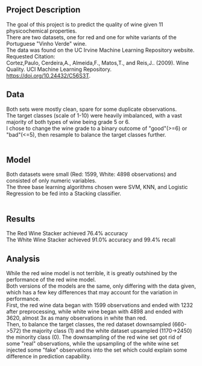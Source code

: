 ## Project Description <br>
The goal of this project is to predict the quality of wine given 11 physicochemical properties. <br>
There are two datasets, one for red and one for white variants of the Portuguese "Vinho Verde" wine. <br>
The data was found on the UC Irvine Machine Learning Repository website. <br>
Requested Citation: <br>
Cortez,Paulo, Cerdeira,A., Almeida,F., Matos,T., and Reis,J.. (2009). Wine Quality. UCI Machine Learning Repository. <br>
https://doi.org/10.24432/C56S3T.
<br>
## Data <br>
Both sets were mostly clean, spare for some duplicate observations. <br>
The target classes (scale of 1-10) were heavily imbalanced, with a vast majority of both types of wine being grade 5 or 6. <br>
I chose to change the wine grade to a binary outcome of "good"(>=6) or "bad"(<=5), then resample to balance the target classes further. <br>
<br>
## Model <br>
Both datasets were small (Red: 1599, White: 4898 observations) and consisted of only numeric variables. <br>
The three base learning algorithms chosen were SVM, KNN, and Logistic Regression to be fed into a Stacking classifier. <br>
<br>
## Results <br>
The Red Wine Stacker achieved 76.4% accuracy 
<br>
The White Wine Stacker achieved 91.0% accuracy and 99.4% recall
<br>
## Analysis <br>
While the red wine model is not terrible, it is greatly outshined by the performance of the red wine model. <br>
Both versions of the models are the same, only differing with the data given, which has a few key differences that may account for the variation in performance. <br>
First, the red wine data began with 1599 observations and ended with 1232 after preprocessing, while white wine began with 4898 and ended with 3620, almost 3x as many observations in white than red. <br>
Then, to balance the target classes, the red dataset downsampled (660->572) the majority class (1) and the white dataset upsampled (1170->2450) the minority class (0). The downsampling of the red wine set got rid of some "real" observations, while the upsampling of the white wine set injected some "fake" observations into the set which could explain some difference in prediction capability. 
